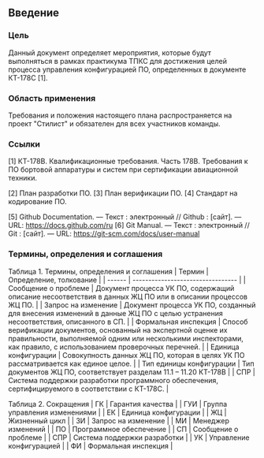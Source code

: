## Введение

### Цель

Данный документ определяет мероприятия, которые будут выполняться в рамках практикума ТПКС для достижения целей процесса управления конфигурацией ПО, определенных в документе КТ-178C [1].

### Область применения

Требования и положения настоящего плана распространяется на проект "Стилист" и обязателен для всех участников команды.

### Ссылки

[1] КТ-178В. Квалификационные требования. Часть 178В. Требования к ПО бортовой аппаратуры и систем при сертификации авиационной техники.

[todo]: # "вопрос: тут нужно наверно сослаться на другие наши планы"

[2] План разработки ПО.
[3] План верификации ПО.
[4] Стандарт на кодирование ПО.

[5] Github Documentation. — Текст : электронный // Github : [сайт]. — URL: https://docs.github.com/ru
[6] Git Manual. — Текст : электронный // Git : [сайт]. — URL: https://git-scm.com/docs/user-manual

### Термины, определения и соглашения

Таблица 1. Термины, определения и соглашения
| Термин | Определение, толкование |
| ------ | --------------------------------- |
| Сообщение о проблеме | Документ процесса УК ПО, содержащий описание несоответствия в данных ЖЦ ПО или в описании процессов ЖЦ ПО. |
| Запрос на изменение | Документ процесса УК ПО, созданный для внесения изменений в данные ЖЦ ПО с целью устранения несоответствия, описанного в СП. |
| Формальная инспекция | Способ верификации документов, основанный на экспертной оценке их правильности, выполняемой одним или несколькими инспекторами, как правило,
с использованием проверочных перечней. |
| Единица конфигурации | Совокупность данных ЖЦ ПО, которая в целях УК ПО рассматривается как единое целое. |
| Тип единицы конфигурации | Тип документов ЖЦ ПО, соответствует разделам 11.1 – 11.20 КТ-178В |
| СПР | Система поддержки разработки программного обеспечения, сертифицируемого в соответствии с КТ-178C. |

Таблица 2. Сокращения
| ГК | Гарантия качества |
| ГУИ | Группа управления изменениями |
| ЕК | Единица конфигурации |
| ЖЦ | Жизненный цикл |
| ЗИ | Запрос на изменение |
| МИ | Менеджер изменений |
| ПО | Программное обеспечение |
| СП | Сообщение о проблеме |
| СПР | Система поддержки разработки |
| УК | Управление конфигурацией |
| ФИ | Формальная инспекция |
